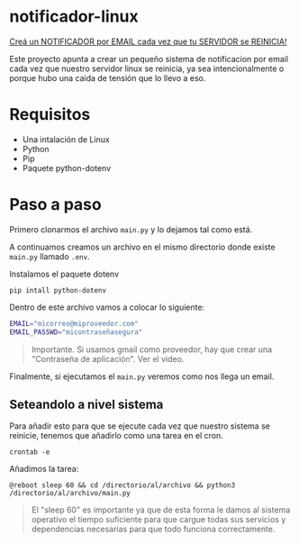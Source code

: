 # notificador-linux

[Creá un NOTIFICADOR por EMAIL cada vez que tu SERVIDOR se REINICIA!](https://www.youtube.com/watch?v=bMazoGWsnNc)

Este proyecto apunta a crear un pequeño sistema de notificacion por email cada vez que nuestro servidor linux se reinicia, ya sea intencionalmente o porque hubo una caida de tensión que lo llevo a eso.



# Requisitos
- Una intalación de Linux
- Python
- Pip
- Paquete python-dotenv

# Paso a paso

Primero clonarmos el archivo `main.py` y lo dejamos tal como está.

A continuamos creamos un archivo en el mismo directorio donde existe `main.py` llamado `.env`.

Instalamos el paquete dotenv
```
pip intall python-dotenv
```

Dentro de este archivo vamos a colocar lo siguiente:

```bash
EMAIL="micorreo@miproveedor.com"
EMAIL_PASSWD="micontraseñasegura"
```
> Importante. Si usamos gmail como proveedor, hay que crear una "Contraseña de aplicación". Ver el video.

Finalmente, si ejecutamos el `main.py` veremos como nos llega un email.

## Seteandolo a nivel sistema

Para añadir esto para que se ejecute cada vez que nuestro sistema se reinicie, tenemos que añadirlo como una tarea en el cron.

```
crontab -e
```

Añadimos la tarea:

```
@reboot sleep 60 && cd /directorio/al/archivo && python3 /directorio/al/archivo/main.py
```
> El "sleep 60" es importante ya que de esta forma le damos al sistema operativo el tiempo suficiente para que cargue todas sus servicios y dependencias necesarias para que todo funciona correctamente.